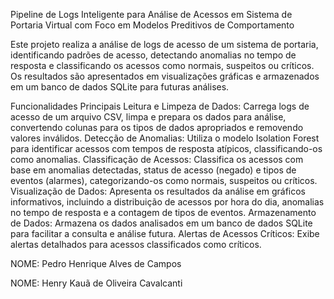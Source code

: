 Pipeline de Logs Inteligente para Análise de Acessos em Sistema de Portaria Virtual com Foco em Modelos Preditivos de Comportamento

Este projeto realiza a análise de logs de acesso de um sistema de portaria, identificando padrões de acesso, detectando anomalias no tempo de resposta e classificando os acessos como normais, suspeitos ou críticos. Os resultados são apresentados em visualizações gráficas e armazenados em um banco de dados SQLite para futuras análises.

Funcionalidades Principais
Leitura e Limpeza de Dados: Carrega logs de acesso de um arquivo CSV, limpa e prepara os dados para análise, convertendo colunas para os tipos de dados apropriados e removendo valores inválidos.
Detecção de Anomalias: Utiliza o modelo Isolation Forest para identificar acessos com tempos de resposta atípicos, classificando-os como anomalias.
Classificação de Acessos: Classifica os acessos com base em anomalias detectadas, status de acesso (negado) e tipos de eventos (alarmes), categorizando-os como normais, suspeitos ou críticos.
Visualização de Dados: Apresenta os resultados da análise em gráficos informativos, incluindo a distribuição de acessos por hora do dia, anomalias no tempo de resposta e a contagem de tipos de eventos.
Armazenamento de Dados: Armazena os dados analisados em um banco de dados SQLite para facilitar a consulta e análise futura.
Alertas de Acessos Críticos: Exibe alertas detalhados para acessos classificados como críticos.

NOME: Pedro Henrique Alves de Campos

NOME: Henry Kauã de Oliveira Cavalcanti
